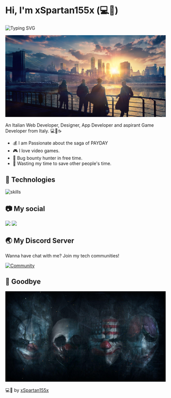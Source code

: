 # Hi, I'm xSpartan155x (💻💖) 

![Typing SVG](https://readme-typing-svg.herokuapp.com?font=comfortaa&color=016EEA&size=24&width=500&lines=Frontend+Developer;App+Developer;Designer+in+free+time)

![](./header.jpg)

An Italian Web Developer, Designer, App Developer and aspirant Game Developer from Italy. 💻💖☕

- 💰 I am Passionate about the saga of PAYDAY
- 🎮 I love video games.
- 🔏 Bug bounty hunter in free time.
- 🎯 Wasting my time to save other people's time.

## 🔧 Technologies

![skills](https://skillicons.dev/icons?i=html,css,js,php,bootstrap,wordpress,nodejs,mysql,py,c,cpp,java,discord,discordjs,unity,github,gitlab,git,vscode,figma,ps,pr,ae,gmail,linux,ubuntu,windows&theme=light)

## 📷 My social

![](https://github.com/gauravghongde/social-icons/blob/master/SVG/Color/Discord.svg) ![](https://github.com/gauravghongde/social-icons/blob/master/SVG/Color/Discord.svg)

## 🌏 My Discord Server

Wanna have chat with me? Join my tech communities!

[![Community](https://discordapp.com/api/guilds/1130271410149937182/widget.png?style=banner2)](https://discord.gg/HW3HYUjaRw)

## 👋 Goodbye 

![](./footer.jpg)

💻💖 by [xSpartan155x](https://github.com/xSpartan155x)

